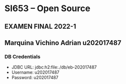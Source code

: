 # SI653 – Open Source
## EXAMEN FINAL 2022-1
## Marquina Vichino Adrian u202017487

### DB Credentials

- JDBC URL: jdbc:h2:file:./db/eb-202017487
- Username: u202017487
- Password: u202017487
